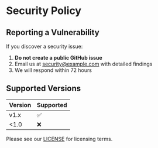 # Security Policy

## Reporting a Vulnerability

If you discover a security issue:

1. **Do not create a public GitHub issue**
2. Email us at security@example.com with detailed findings
3. We will respond within 72 hours

## Supported Versions

| Version | Supported |
|---------|-----------|
| v1.x    | ✅         |
| <1.0    | ❌         |

Please see our [LICENSE](./LICENSE) for licensing terms.
